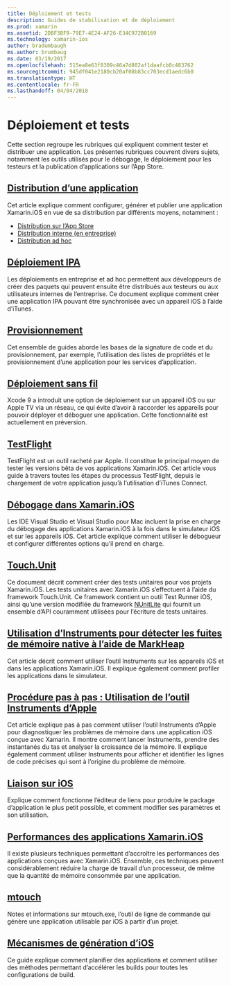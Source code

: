 ```yaml
---
title: Déploiement et tests
description: Guides de stabilisation et de déploiement
ms.prod: xamarin
ms.assetid: 2DBF3BF9-79E7-4E24-AF26-E34C972B0169
ms.technology: xamarin-ios
author: bradumbaugh
ms.author: brumbaug
ms.date: 03/19/2017
ms.openlocfilehash: 515ea8e63f8309c46a7d802af1daafcb0c483762
ms.sourcegitcommit: 945df041e2180cb20af08b83cc703ecd1aedc6b0
ms.translationtype: HT
ms.contentlocale: fr-FR
ms.lasthandoff: 04/04/2018
---
```

# <a name="deployment-and-testing"></a>Déploiement et tests

Cette section regroupe les rubriques qui expliquent comment tester et distribuer une application. Les présentes rubriques couvrent divers sujets, notamment les outils utilisés pour le débogage, le déploiement pour les testeurs et la publication d’applications sur l’App Store.


##  <a name="app-distributioniosdeploy-testapp-distributionindexmd"></a>[Distribution d’une application](~/ios/deploy-test/app-distribution/index.md)

Cet article explique comment configurer, générer et publier une application Xamarin.iOS en vue de sa distribution par différents moyens, notamment :

- [Distribution sur l’App Store](~/ios/deploy-test/app-distribution/app-store-distribution/index.md)
- [Distribution interne (en entreprise)](~/ios/deploy-test/app-distribution/in-house-distribution.md)
- [Distribution ad hoc](~/ios/deploy-test/app-distribution/ad-hoc-distribution.md)

##  <a name="ipa-deploymentiosdeploy-testapp-distributionipa-supportmd"></a>[Déploiement IPA](~/ios/deploy-test/app-distribution/ipa-support.md)

Les déploiements en entreprise et ad hoc permettent aux développeurs de créer des paquets qui peuvent ensuite être distribués aux testeurs ou aux utilisateurs internes de l’entreprise. Ce document explique comment créer une application IPA pouvant être synchronisée avec un appareil iOS à l’aide d’iTunes.

## <a name="provisioningprovisioningindexmd"></a>[Provisionnement](provisioning/index.md)

Cet ensemble de guides aborde les bases de la signature de code et du provisionnement, par exemple, l’utilisation des listes de propriétés et le provisionnement d’une application pour les services d’application. 

## <a name="wireless-deploymentwireless-deploymentmd"></a>[Déploiement sans fil](wireless-deployment.md)

 Xcode 9 a introduit une option de déploiement sur un appareil iOS ou sur Apple TV via un réseau, ce qui évite d’avoir à raccorder les appareils pour pouvoir déployer et déboguer une application. Cette fonctionnalité est actuellement en préversion.

##  <a name="testflightiosdeploy-testtestflightmd"></a>[TestFlight](~/ios/deploy-test/testflight.md)

TestFlight est un outil racheté par Apple. Il constitue le principal moyen de tester les versions bêta de vos applications Xamarin.iOS. Cet article vous guide à travers toutes les étapes du processus TestFlight, depuis le chargement de votre application jusqu’à l’utilisation d’iTunes Connect.

##  <a name="debugging-in-xamariniosiosdeploy-testdebugging-in-xamarin-iosmd"></a>[Débogage dans Xamarin.iOS](~/ios/deploy-test/debugging-in-xamarin-ios.md)

Les IDE Visual Studio et Visual Studio pour Mac incluent la prise en charge du débogage des applications Xamarin.iOS à la fois dans le simulateur iOS et sur les appareils iOS. Cet article explique comment utiliser le débogueur et configurer différentes options qu’il prend en charge.


##  <a name="touchunitiosdeploy-testtouchunitmd"></a>[Touch.Unit](~/ios/deploy-test/touch.unit.md)

Ce document décrit comment créer des tests unitaires pour vos projets Xamarin.iOS.
Les tests unitaires avec Xamarin.iOS s’effectuent à l’aide du framework Touch.Unit. Ce framework contient un outil Test Runner iOS, ainsi qu’une version modifiée du framework [NUnitLite](http://www.nunitlite.com/) qui fournit un ensemble d’API couramment utilisées pour l’écriture de tests unitaires.



##  <a name="using-instruments-to-detect-native-leaks-using-markheapiosdeploy-testusing-instruments-to-detect-native-leaks-using-markheapmd"></a>[Utilisation d’Instruments pour détecter les fuites de mémoire native à l’aide de MarkHeap](~/ios/deploy-test/using-instruments-to-detect-native-leaks-using-markheap.md)

Cet article décrit comment utiliser l’outil Instruments sur les appareils iOS et dans les applications Xamarin.iOS. Il explique également comment profiler les applications dans le simulateur.



##  <a name="walkthrough---using-apples-instrument-tooliosdeploy-testwalkthrough-apples-instrumentmd"></a>[Procédure pas à pas : Utilisation de l’outil Instruments d’Apple](~/ios/deploy-test/walkthrough-apples-instrument.md)

Cet article explique pas à pas comment utiliser l’outil Instruments d’Apple pour diagnostiquer les problèmes de mémoire dans une application iOS conçue avec Xamarin. Il montre comment lancer Instruments, prendre des instantanés du tas et analyser la croissance de la mémoire. Il explique également comment utiliser Instruments pour afficher et identifier les lignes de code précises qui sont à l’origine du problème de mémoire.

##  <a name="linking-on-ioslinkermd"></a>[Liaison sur iOS](linker.md)

Explique comment fonctionne l’éditeur de liens pour produire le package d’application le plus petit possible, et comment modifier ses paramètres et son utilisation.

##  <a name="xamarinios-performanceperformancemd"></a>[Performances des applications Xamarin.iOS](performance.md)

Il existe plusieurs techniques permettant d’accroître les performances des applications conçues avec Xamarin.iOS. Ensemble, ces techniques peuvent considérablement réduire la charge de travail d’un processeur, de même que la quantité de mémoire consommée par une application.

##  <a name="mtouchmtouchmd"></a>[mtouch](mtouch.md)

Notes et informations sur mtouch.exe, l’outil de ligne de commande qui génère une application utilisable par iOS à partir d’un projet.

## <a name="ios-build-mechanicsios-build-mechanicsmd"></a>[Mécanismes de génération d’iOS](ios-build-mechanics.md)

Ce guide explique comment planifier des applications et comment utiliser des méthodes permettant d’accélérer les builds pour toutes les configurations de build.